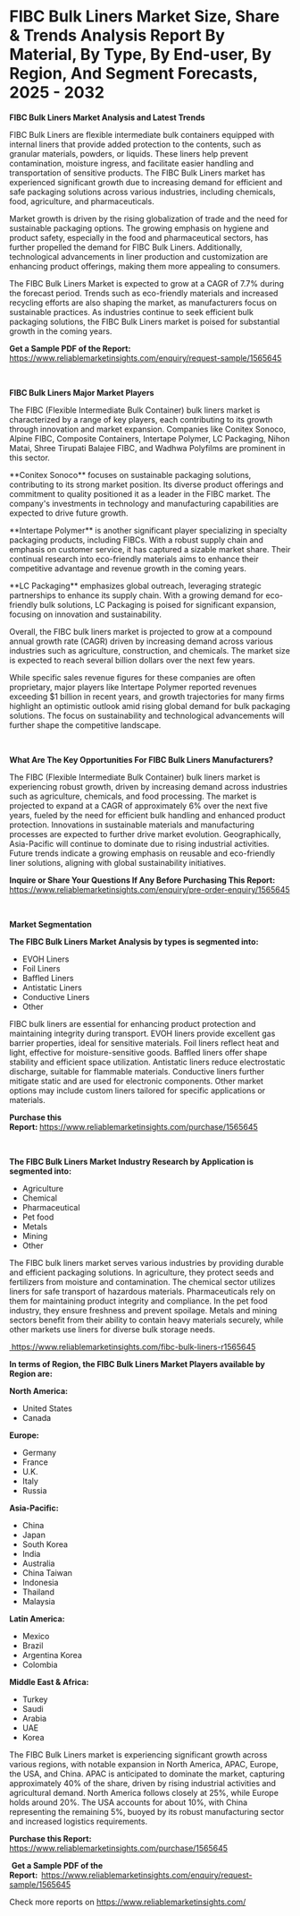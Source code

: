 <p><h1>FIBC Bulk Liners Market Size, Share & Trends Analysis Report By Material, By Type, By End-user, By Region, And Segment Forecasts, 2025 - 2032</h1></p><p><strong>FIBC Bulk Liners Market Analysis and Latest Trends</strong></p>
<p><p>FIBC Bulk Liners are flexible intermediate bulk containers equipped with internal liners that provide added protection to the contents, such as granular materials, powders, or liquids. These liners help prevent contamination, moisture ingress, and facilitate easier handling and transportation of sensitive products. The FIBC Bulk Liners market has experienced significant growth due to increasing demand for efficient and safe packaging solutions across various industries, including chemicals, food, agriculture, and pharmaceuticals.</p><p>Market growth is driven by the rising globalization of trade and the need for sustainable packaging options. The growing emphasis on hygiene and product safety, especially in the food and pharmaceutical sectors, has further propelled the demand for FIBC Bulk Liners. Additionally, technological advancements in liner production and customization are enhancing product offerings, making them more appealing to consumers.</p><p>The FIBC Bulk Liners Market is expected to grow at a CAGR of 7.7% during the forecast period. Trends such as eco-friendly materials and increased recycling efforts are also shaping the market, as manufacturers focus on sustainable practices. As industries continue to seek efficient bulk packaging solutions, the FIBC Bulk Liners market is poised for substantial growth in the coming years.</p></p>
<p><strong>Get a Sample PDF of the Report:&nbsp;</strong> <a href="https://www.reliablemarketinsights.com/enquiry/request-sample/1565645?utm_campaign=2176&utm_medium=2&utm_source=Github&utm_content=ia&utm_term=01022025&utm_id=fibc-bulk-liners">https://www.reliablemarketinsights.com/enquiry/request-sample/1565645</a></p>
<p>&nbsp;</p>
<p><strong>FIBC Bulk Liners Major Market Players</strong></p>
<p><p>The FIBC (Flexible Intermediate Bulk Container) bulk liners market is characterized by a range of key players, each contributing to its growth through innovation and market expansion. Companies like Conitex Sonoco, Alpine FIBC, Composite Containers, Intertape Polymer, LC Packaging, Nihon Matai, Shree Tirupati Balajee FIBC, and Wadhwa Polyfilms are prominent in this sector.</p><p>**Conitex Sonoco** focuses on sustainable packaging solutions, contributing to its strong market position. Its diverse product offerings and commitment to quality positioned it as a leader in the FIBC market. The company's investments in technology and manufacturing capabilities are expected to drive future growth.</p><p>**Intertape Polymer** is another significant player specializing in specialty packaging products, including FIBCs. With a robust supply chain and emphasis on customer service, it has captured a sizable market share. Their continual research into eco-friendly materials aims to enhance their competitive advantage and revenue growth in the coming years.</p><p>**LC Packaging** emphasizes global outreach, leveraging strategic partnerships to enhance its supply chain. With a growing demand for eco-friendly bulk solutions, LC Packaging is poised for significant expansion, focusing on innovation and sustainability.</p><p>Overall, the FIBC bulk liners market is projected to grow at a compound annual growth rate (CAGR) driven by increasing demand across various industries such as agriculture, construction, and chemicals. The market size is expected to reach several billion dollars over the next few years.</p><p>While specific sales revenue figures for these companies are often proprietary, major players like Intertape Polymer reported revenues exceeding $1 billion in recent years, and growth trajectories for many firms highlight an optimistic outlook amid rising global demand for bulk packaging solutions. The focus on sustainability and technological advancements will further shape the competitive landscape.</p></p>
<p>&nbsp;</p>
<p><strong>What Are The Key Opportunities For FIBC Bulk Liners Manufacturers?</strong></p>
<p><p>The FIBC (Flexible Intermediate Bulk Container) bulk liners market is experiencing robust growth, driven by increasing demand across industries such as agriculture, chemicals, and food processing. The market is projected to expand at a CAGR of approximately 6% over the next five years, fueled by the need for efficient bulk handling and enhanced product protection. Innovations in sustainable materials and manufacturing processes are expected to further drive market evolution. Geographically, Asia-Pacific will continue to dominate due to rising industrial activities. Future trends indicate a growing emphasis on reusable and eco-friendly liner solutions, aligning with global sustainability initiatives.</p></p>
<p><strong>Inquire or Share Your Questions If Any Before Purchasing This Report:</strong> <a href="https://www.reliablemarketinsights.com/enquiry/pre-order-enquiry/1565645?utm_campaign=2176&utm_medium=2&utm_source=Github&utm_content=ia&utm_term=01022025&utm_id=fibc-bulk-liners">https://www.reliablemarketinsights.com/enquiry/pre-order-enquiry/1565645</a></p>
<p>&nbsp;</p>
<p><strong>Market Segmentation</strong></p>
<p><strong>The FIBC Bulk Liners Market Analysis by types is segmented into:</strong></p>
<p><ul><li>EVOH Liners</li><li>Foil Liners</li><li>Baffled Liners</li><li>Antistatic Liners</li><li>Conductive Liners</li><li>Other</li></ul></p>
<p><p>FIBC bulk liners are essential for enhancing product protection and maintaining integrity during transport. EVOH liners provide excellent gas barrier properties, ideal for sensitive materials. Foil liners reflect heat and light, effective for moisture-sensitive goods. Baffled liners offer shape stability and efficient space utilization. Antistatic liners reduce electrostatic discharge, suitable for flammable materials. Conductive liners further mitigate static and are used for electronic components. Other market options may include custom liners tailored for specific applications or materials.</p></p>
<p><strong>Purchase this Report:&nbsp;</strong><a href="https://www.reliablemarketinsights.com/purchase/1565645?utm_campaign=2176&utm_medium=2&utm_source=Github&utm_content=ia&utm_term=01022025&utm_id=fibc-bulk-liners">https://www.reliablemarketinsights.com/purchase/1565645</a></p>
<p>&nbsp;</p>
<p><strong>The FIBC Bulk Liners Market Industry Research by Application is segmented into:</strong></p>
<p><ul><li>Agriculture</li><li>Chemical</li><li>Pharmaceutical</li><li>Pet food</li><li>Metals</li><li>Mining</li><li>Other</li></ul></p>
<p><p>The FIBC bulk liners market serves various industries by providing durable and efficient packaging solutions. In agriculture, they protect seeds and fertilizers from moisture and contamination. The chemical sector utilizes liners for safe transport of hazardous materials. Pharmaceuticals rely on them for maintaining product integrity and compliance. In the pet food industry, they ensure freshness and prevent spoilage. Metals and mining sectors benefit from their ability to contain heavy materials securely, while other markets use liners for diverse bulk storage needs.</p></p>
<p><a href="https://www.reliablemarketinsights.com/fibc-bulk-liners-r1565645?utm_campaign=2176&utm_medium=2&utm_source=Github&utm_content=ia&utm_term=01022025&utm_id=fibc-bulk-liners">&nbsp;https://www.reliablemarketinsights.com/fibc-bulk-liners-r1565645</a></p>
<p><strong>In terms of Region, the FIBC Bulk Liners Market Players available by Region are:</strong></p>
<p>
    <p> <strong> North America: </strong>
        <ul>
            <li>United States</li>
            <li>Canada</li>
        </ul>
        </p> 
    <p> <strong> Europe: </strong>
        <ul>
            <li>Germany</li>
            <li>France</li>
            <li>U.K.</li>
            <li>Italy</li>
            <li>Russia</li>
        </ul>
        </p> 
    <p> <strong> Asia-Pacific: </strong>
        <ul>
            <li>China</li>
            <li>Japan</li>
            <li>South Korea</li>
            <li>India</li>
            <li>Australia</li>
            <li>China Taiwan</li>
            <li>Indonesia</li>
            <li>Thailand</li>
            <li>Malaysia</li>
        </ul>
        </p> 
    <p> <strong> Latin America: </strong>
        <ul>
            <li>Mexico</li>
            <li>Brazil</li>
            <li>Argentina Korea</li>
            <li>Colombia</li>
        </ul>
        </p> 
    <p> <strong> Middle East & Africa: </strong>
        <ul>
            <li>Turkey</li>
            <li>Saudi</li>
            <li>Arabia</li>
            <li>UAE</li>
            <li>Korea</li>
        </ul>
    </p>
    </p>
<p><p>The FIBC Bulk Liners market is experiencing significant growth across various regions, with notable expansion in North America, APAC, Europe, the USA, and China. APAC is anticipated to dominate the market, capturing approximately 40% of the share, driven by rising industrial activities and agricultural demand. North America follows closely at 25%, while Europe holds around 20%. The USA accounts for about 10%, with China representing the remaining 5%, buoyed by its robust manufacturing sector and increased logistics requirements.</p></p>
<p><strong>Purchase this Report: </strong><a href="https://www.reliablemarketinsights.com/purchase/1565645?utm_campaign=2176&utm_medium=2&utm_source=Github&utm_content=ia&utm_term=01022025&utm_id=fibc-bulk-liners">https://www.reliablemarketinsights.com/purchase/1565645</a></p>
<p>&nbsp;<strong>Get a Sample PDF of the Report:&nbsp;&nbsp;</strong><a href="https://www.reliablemarketinsights.com/enquiry/request-sample/1565645?utm_campaign=2176&utm_medium=2&utm_source=Github&utm_content=ia&utm_term=01022025&utm_id=fibc-bulk-liners">https://www.reliablemarketinsights.com/enquiry/request-sample/1565645</a></p>
<p><strong></strong></p>
<p>Check more reports on <a href="https://www.reliablemarketinsights.com/?utm_campaign=2176&utm_medium=2&utm_source=Github&utm_content=ia&utm_term=01022025&utm_id=fibc-bulk-liners">https://www.reliablemarketinsights.com/</a></p>